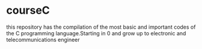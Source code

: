 # courseC
this repository has the compilation of the most basic and important codes of the C programming language.Starting in 0 and grow up to electronic and telecommunications engineer
